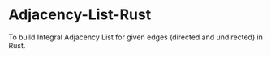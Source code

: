 # Adjacency-List-Rust
To build Integral Adjacency List for given edges (directed and undirected) in Rust.
